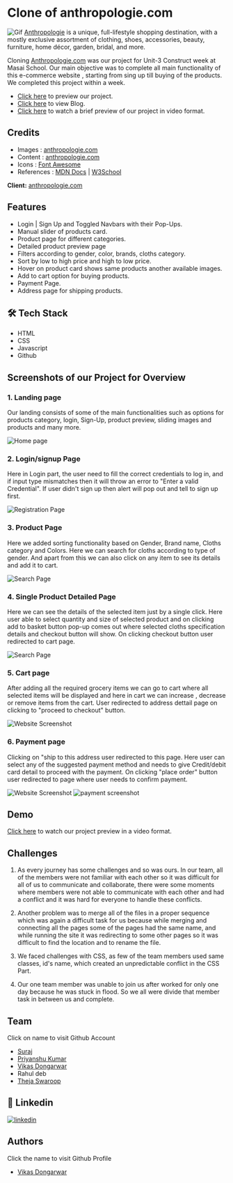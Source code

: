# Clone of anthropologie.com
![Gif](https://images.squarespace-cdn.com/content/v1/5c0e9a584611a089f03f7185/1574797900396-CDJS8EWJR84FD03ME1A1/Anthropologie-Logo.gif?format=1500w)
[Anthropologie](https://www.anthropologie.com/) is a unique, full-lifestyle shopping destination, with a mostly exclusive assortment of clothing, shoes, accessories, beauty, furniture, home décor, garden, bridal, and more.

Cloning [Anthropologie.com](https://www.anthropologie.com/) was our project for Unit-3 Construct week at Masai School. Our main objective was to complete all main functionality of this e-commerce website , starting from sing up till buying of the products.
We completed this project within a week.

- [Click here](https://bejewelled-speculoos-602810.netlify.app/) to preview our project.
- [Click here](https://medium.com/@vikasdongarwar1012/collaborative-project-anthropologie-com-website-clone-71f284669d04) to view Blog.
- [Click here](https://drive.google.com/file/d/1Y7eX7majrzbnHrPNCjNaPi7biwbN2V_R/view?usp=sharing) to watch a brief preview of our project in video format.

## Credits
- Images : [anthropologie.com](https://www.anthropologie.com/)
- Content : [anthropologie.com](https://www.anthropologie.com/)
- Icons : [Font Awesome](https://fontawesome.com/)
- References : [MDN Docs](https://developer.mozilla.org/en-US/) | [W3School](https://www.w3schools.com/)

**Client:** [anthropologie.com](https://www.anthropologie.com/)

## Features
- Login | Sign Up and Toggled Navbars with their Pop-Ups.
- Manual slider of products card.
- Product page for different categories.
- Detailed product preview page
- Filters according to gender, color, brands, cloths category. 
- Sort by low to high price and high to low price.
- Hover on product card shows same products another available images.
- Add to cart option for buying products.
- Payment Page.
- Address page for shipping products.


## 🛠 Tech Stack

- HTML
- CSS
- Javascript
- Github

## Screenshots of our Project for Overview

### 1. Landing page

Our landing consists of some of the main functionalities such as options for products category, login, Sign-Up, product preview, sliding images and products and many more.

![Home page](https://miro.medium.com/max/720/1*vScltPRhxvxvIxpqluKoNg.png)

### 2. Login/signup Page

Here in Login part, the user need to fill the correct credentials to log in, and if input type mismatches then it will throw an error to "Enter a valid Credential".
If user didn't sign up then alert will pop out and tell to sign up first.

![Registration Page](https://miro.medium.com/max/720/1*2CYicsh8zRI0cHgyVcNovw.png)


### 3. Product Page

Here we added sorting functionality based on Gender, Brand name, Cloths category and Colors. Here we can search for cloths according to type of gender.
And apart from this we can also click on any item to see its details and add it to cart.

![Search Page](https://miro.medium.com/max/720/1*e-WWtqaTQPcJKd7jp6BYqw.png)

### 4. Single Product Detailed Page

Here we can see the details of the selected item just by a single click. Here user able to select quantity and size of selected product and on clicking add to basket button pop-up comes out where selected cloths specification details and checkout button will show. On clicking checkout button user redirected to cart page.

![Search Page](https://miro.medium.com/max/720/1*Dq3_I9E1shhUyHnQ8f-ONQ.png)

### 5. Cart page

After adding all the required grocery items we can go to cart where all selected items will be displayed and here in cart we can increase , decrease or remove items from the cart. User redirected to address dettail page on clicking to "proceed to checkout" button.

![Website Screenshot](https://miro.medium.com/max/720/1*kgmhdVSrUvCW04BHEtnY5A.png)


### 6. Payment page

Clicking on "ship to this address user redirected to this page. Here user can select any of the suggested payment method and needs to give Credit/debit card detail to proceed with the payment. On clicking "place order" button user redirected to page where user needs to confirm payment.

![Website Screenshot](https://miro.medium.com/max/720/1*EtYPpMSUedqS_tYqQgDtPg.png)
![payment screenshot](https://miro.medium.com/max/720/1*L5uPJtkA6EjdSGl67ylltg.png)


## Demo
[Click here](https://drive.google.com/file/d/1Y7eX7majrzbnHrPNCjNaPi7biwbN2V_R/view?usp=sharing) to watch our project preview in a video format.


## Challenges

1. As every journey has some challenges and so was ours. In our team, all of the members were not familiar with each other so it was difficult for all of us to communicate and collaborate, there were some moments where members were not able to communicate with each other and had a conflict and it was hard for everyone to handle these conflicts.

2. Another problem was to merge all of the files in a proper sequence which was again a difficult task for us because while merging and connecting all the pages some of the pages had the same name, and while running the site it was redirecting to some other pages so it was difficult to find the location and to rename the file.

3. We faced challenges with CSS, as few of the team members used same classes, id's name, which created an unpredictable conflict in the CSS Part.

4. Our one team member was unable to join us after worked for only one day because he was stuck in flood. So we all were divide that member task in between us and complete.
 

## Team
Click on name to visit Github Account
- [Suraj](https://github.com/suraj9716)
- [Priyanshu Kumar](https://github.com/priyanshu18012)
- [Vikas Dongarwar](https://github.com/vikasdongarwar)
- Rahul deb
- [Theja Swaroop](https://github.com/Swarooptheja)

## 🔗 Linkedin

[![linkedin](https://img.shields.io/badge/linkedin-0A66C2?style=for-the-badge&logo=linkedin&logoColor=white)](https://www.linkedin.com/in/vikas-dongarwar-4254b0253/)


## Authors
Click the name to visit Github Profile
- [Vikas Dongarwar](https://github.com/vikasdongarwar)

